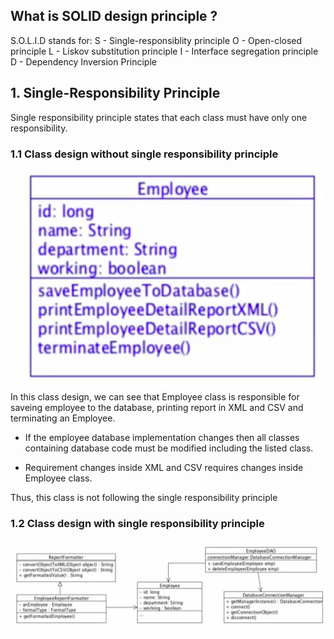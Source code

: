## What is SOLID design principle ? ##
S.O.L.I.D stands for:
S - Single-responsiblity principle
O - Open-closed principle
L - Liskov substitution principle
I - Interface segregation principle
D - Dependency Inversion Principle

## 1. Single-Responsibility Principle ##
Single responsibility principle states that each class must have only one responsibility. 

### 1.1 Class design without single responsibility principle ###
<img src="img/Single-poor.png">
In this class design, we can see that Employee class is responsible for saveing employee to the database, printing report in XML and CSV and terminating an Employee. 
<br/>

- If the employee database implementation changes then all classes containing database code must be modified including the listed class.

- Requirement changes inside XML and CSV requires changes inside Employee class.

Thus, this class is not following the single responsibility principle

### 1.2 Class design with single responsibility principle ###
<img src="img/Single-good.png">
